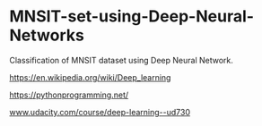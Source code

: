 # MNSIT-set-using-Deep-Neural-Networks

Classification of MNSIT dataset using Deep Neural Network.

https://en.wikipedia.org/wiki/Deep_learning

https://pythonprogramming.net/

www.udacity.com/course/deep-learning--ud730
